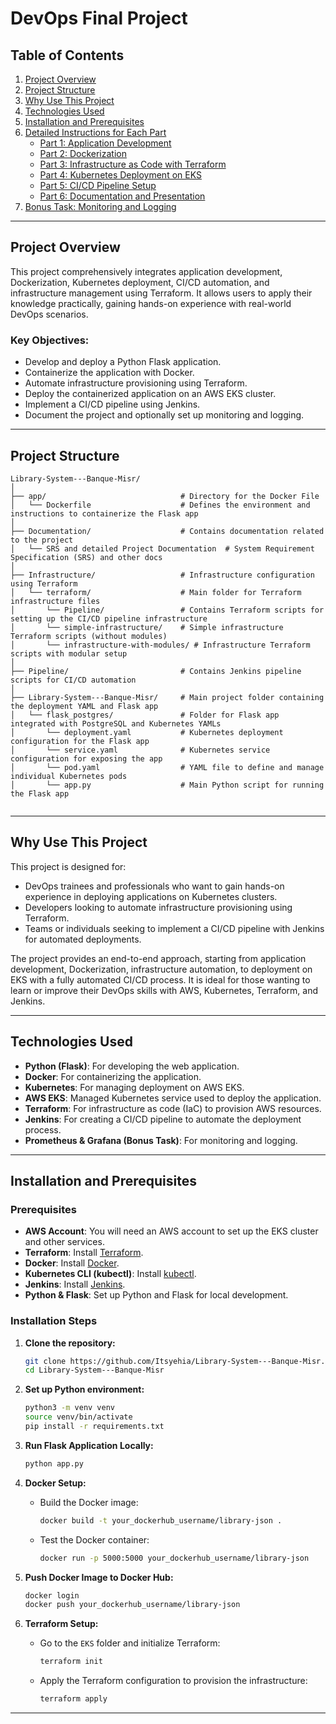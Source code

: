 # DevOps Final Project

## Table of Contents
1. [Project Overview](#project-overview)
2. [Project Structure](#project-structure)
3. [Why Use This Project](#why-use-this-project)
4. [Technologies Used](#technologies-used)
5. [Installation and Prerequisites](#installation-and-prerequisites)
6. [Detailed Instructions for Each Part](#detailed-instructions-for-each-part)
   - [Part 1: Application Development](#part-1-application-development)
   - [Part 2: Dockerization](#part-2-dockerization)
   - [Part 3: Infrastructure as Code with Terraform](#part-3-infrastructure-as-code-with-terraform)
   - [Part 4: Kubernetes Deployment on EKS](#part-4-kubernetes-deployment-on-eks)
   - [Part 5: CI/CD Pipeline Setup](#part-5-cicd-pipeline-setup)
   - [Part 6: Documentation and Presentation](#part-6-documentation-and-presentation)
7. [Bonus Task: Monitoring and Logging](#bonus-task-monitoring-and-logging)

---

## Project Overview
This project comprehensively integrates application development, Dockerization, Kubernetes deployment, CI/CD automation, and infrastructure management using Terraform. It allows users to apply their knowledge practically, gaining hands-on experience with real-world DevOps scenarios.

### Key Objectives:
- Develop and deploy a Python Flask application.
- Containerize the application with Docker.
- Automate infrastructure provisioning using Terraform.
- Deploy the containerized application on an AWS EKS cluster.
- Implement a CI/CD pipeline using Jenkins.
- Document the project and optionally set up monitoring and logging.

---

## Project Structure

```
Library-System---Banque-Misr/
│
├── app/                              # Directory for the Docker File 
│   └── Dockerfile                    # Defines the environment and instructions to containerize the Flask app
│
├── Documentation/                    # Contains documentation related to the project
│   └── SRS and detailed Project Documentation  # System Requirement Specification (SRS) and other docs 
│
├── Infrastructure/                   # Infrastructure configuration using Terraform
│   └── terraform/                    # Main folder for Terraform infrastructure files
│       └── Pipeline/                 # Contains Terraform scripts for setting up the CI/CD pipeline infrastructure
│       └── simple-infrastructure/    # Simple infrastructure Terraform scripts (without modules)
│       └── infrastructure-with-modules/ # Infrastructure Terraform scripts with modular setup
│
├── Pipeline/                         # Contains Jenkins pipeline scripts for CI/CD automation
│
├── Library-System---Banque-Misr/     # Main project folder containing the deployment YAML and Flask app
│   └── flask_postgres/               # Folder for Flask app integrated with PostgreSQL and Kubernetes YAMLs
│       └── deployment.yaml           # Kubernetes deployment configuration for the Flask app
│       └── service.yaml              # Kubernetes service configuration for exposing the app
│       └── pod.yaml                  # YAML file to define and manage individual Kubernetes pods
│       └── app.py                    # Main Python script for running the Flask app


```

---

## Why Use This Project

This project is designed for:
- DevOps trainees and professionals who want to gain hands-on experience in deploying applications on Kubernetes clusters.
- Developers looking to automate infrastructure provisioning using Terraform.
- Teams or individuals seeking to implement a CI/CD pipeline with Jenkins for automated deployments.

The project provides an end-to-end approach, starting from application development, Dockerization, infrastructure automation, to deployment on EKS with a fully automated CI/CD process. It is ideal for those wanting to learn or improve their DevOps skills with AWS, Kubernetes, Terraform, and Jenkins.

---

## Technologies Used
- **Python (Flask)**: For developing the web application.
- **Docker**: For containerizing the application.
- **Kubernetes**: For managing deployment on AWS EKS.
- **AWS EKS**: Managed Kubernetes service used to deploy the application.
- **Terraform**: For infrastructure as code (IaC) to provision AWS resources.
- **Jenkins**: For creating a CI/CD pipeline to automate the deployment process.
- **Prometheus & Grafana (Bonus Task)**: For monitoring and logging.

---

## Installation and Prerequisites

### Prerequisites
- **AWS Account**: You will need an AWS account to set up the EKS cluster and other services.
- **Terraform**: Install [Terraform](https://www.terraform.io/downloads.html).
- **Docker**: Install [Docker](https://docs.docker.com/get-docker/).
- **Kubernetes CLI (kubectl)**: Install [kubectl](https://kubernetes.io/docs/tasks/tools/).
- **Jenkins**: Install [Jenkins](https://www.jenkins.io/doc/book/installing/).
- **Python & Flask**: Set up Python and Flask for local development.

### Installation Steps
1. **Clone the repository:**
   ```bash
   git clone https://github.com/Itsyehia/Library-System---Banque-Misr.git
   cd Library-System---Banque-Misr
   ```

2. **Set up Python environment:**
   ```bash
   python3 -m venv venv
   source venv/bin/activate
   pip install -r requirements.txt
   ```

3. **Run Flask Application Locally:**
   ```bash
   python app.py
   ```

4. **Docker Setup:**
   - Build the Docker image:
     ```bash
     docker build -t your_dockerhub_username/library-json .
     ```
   - Test the Docker container:
     ```bash
     docker run -p 5000:5000 your_dockerhub_username/library-json
     ```

5. **Push Docker Image to Docker Hub:**
   ```bash
   docker login
   docker push your_dockerhub_username/library-json
   ```

6. **Terraform Setup:**
   - Go to the `EKS` folder and initialize Terraform:
     ```bash
     terraform init
     ```
   - Apply the Terraform configuration to provision the infrastructure:
     ```bash
     terraform apply
     ```

---

